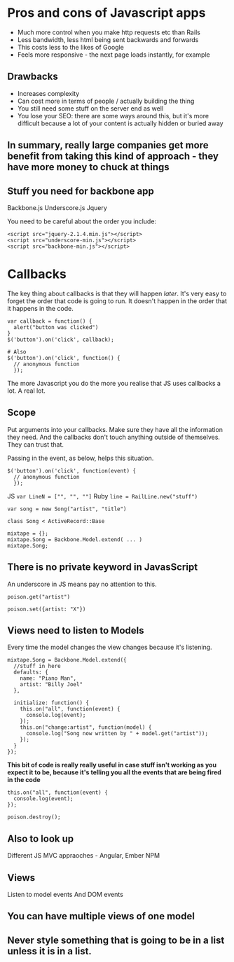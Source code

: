# Pros and cons of Javascript apps
- Much more control when you make http requests etc than Rails
- Less bandwidth, less html being sent backwards and forwards
- This costs less to the likes of Google
- Feels more responsive - the next page loads instantly, for example

## Drawbacks
- Increases complexity
- Can cost more in terms of people / actually building the thing
- You still need some stuff on the server end as well
- You lose your SEO: there are some ways around this, but it's more difficult because a lot of your content is actually hidden or buried away

## In summary, really large companies get more benefit from taking this kind of approach - they have more money to chuck at things
## Stuff you need for backbone app
Backbone.js Underscore.js Jquery

You need to be careful about the order you include:

```
<script src="jquery-2.1.4.min.js"></script>
<script src="underscore-min.js"></script>
<script src="backbone-min.js"></script>
```

# Callbacks
The key thing about callbacks is that they will happen _later_. It's very easy to forget the order that code is going to run. It doesn't happen in the order that it happens in the code.

```
var callback = function() {
  alert("button was clicked")
}
$('button').on('click', callback);

# Also
$('button').on('click', function() {
  // anonymous function
  });
```

The more Javascript you do the more you realise that JS uses callbacks a lot. A real lot.

## Scope
Put arguments into your callbacks. Make sure they have all the information they need. And the callbacks don't touch anything outside of themselves. They can trust that.

Passing in the event, as below, helps this situation.

```
$('button').on('click', function(event) {
  // anonymous function
  });
```

JS `var LineN = ["", "", ""]` Ruby `line = RailLine.new("stuff")`

`var song = new Song("artist", "title")`

`class Song < ActiveRecord::Base
`

```
mixtape = {};
mixtape.Song = Backbone.Model.extend( ... )
mixtape.Song;
```


## There is no private keyword in JavasScript
An underscore in JS means pay no attention to this.


```
poison.get("artist")
```

```
poison.set({artist: "X"})
```

## Views need to listen to Models
Every time the model changes the view changes because it's listening.

```
mixtape.Song = Backbone.Model.extend({
  //stuff in here
  defaults: {
    name: "Piano Man",
    artist: "Billy Joel"
  },

  initialize: function() {
    this.on("all", function(event) {
      console.log(event);
    });
    this.on("change:artist", function(model) {
      console.log("Song now written by " + model.get("artist"));
    });
  }
});
```

__This bit of code is really really useful in case stuff isn't working as you expect it to be, because it's telling you all the events that are being fired in the code__

```
this.on("all", function(event) {
  console.log(event);
});
```

```
poison.destroy();
```

## Also to look up
Different JS MVC appraoches - Angular, Ember
NPM

## Views

Listen to model events
And DOM events

## You can have multiple views of one model

## Never style something that is going to be in a list unless it is in a list.
